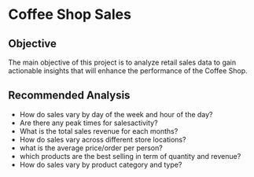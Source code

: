 # Coffee Shop Sales

## Objective

The main objective of this project is to analyze retail sales data to gain actionable insights that will enhance the performance of the Coffee Shop.

## Recommended Analysis

- How do sales vary by day of the week and hour of the day?
- Are there any peak times for salesactivity?
- What is the total sales revenue for each months?
- How do sales vary across different store locations?
- what is the average price/order per person?
- which products are the best selling in term of quantity and revenue?
- How do sales vary by product category and type?




